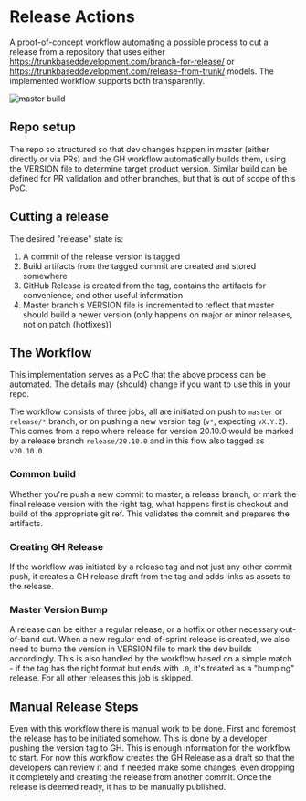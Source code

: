 # Release Actions
A proof-of-concept workflow automating a possible process to cut a release from a repository that uses either https://trunkbaseddevelopment.com/branch-for-release/ or https://trunkbaseddevelopment.com/release-from-trunk/ models. The implemented workflow supports both transparently.

![master build](https://github.com/jb185293/release-actions/workflows/.github/workflows/actions.yml/badge.svg?branch=master&event=push)

## Repo setup
The repo so structured so that dev changes happen in master (either directly or via PRs) and the GH workflow automatically builds them, using the VERSION file to determine target product version.
Similar build can be defined for PR validation and other branches, but that is out of scope of this PoC.

## Cutting a release
The desired "release" state is:
1. A commit of the release version is tagged
2. Build artifacts from the tagged commit are created and stored somewhere
3. GitHub Release is created from the tag, contains the artifacts for convenience, and other useful information
4. Master branch's VERSION file is incremented to reflect that master should build a newer version (only happens on major or minor releases, not on patch (hotfixes))

## The Workflow
This implementation serves as a PoC that the above process can be automated. The details may (should) change if you want to use this in your repo.

The workflow consists of three jobs, all are initiated on push to `master` or `release/*` branch, or on pushing a new version tag (`v*`, expecting `vX.Y.Z`). This comes from a repo where release for version 20.10.0 would be marked by a release branch `release/20.10.0` and in this flow also tagged as `v20.10.0`.

### Common build
Whether you're push a new commit to master, a release branch, or mark the final release version with the right tag, what happens first is checkout and build of the appropriate git ref. This validates the commit and prepares the artifacts.

### Creating GH Release
If the workflow was initiated by a release tag and not just any other commit push, it creates a GH release draft from the tag and adds links as assets to the release.

### Master Version Bump
A release can be either a regular release, or a hotfix or other necessary out-of-band cut. When a new regular end-of-sprint release is created, we also need to bump the version in VERSION file to mark the dev builds accordingly. This is also handled by the workflow based on a simple match - if the tag has the right format but ends with `.0`, it's treated as a "bumping" release. For all other releases this job is skipped.

## Manual Release Steps
Even with this workflow there is manual work to be done. First and foremost the release has to be initiated somehow. This is done by a developer pushing the version tag to GH. This is enough information for the workflow to start.
For now this workflow creates the GH Release as a draft so that the developers can review it and if needed make some changes, even dropping it completely and creating the release from another commit. Once the release is deemed ready, it has to be manually published.
